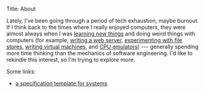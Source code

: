 Title: About

Lately, I've been going through a period of tech exhaustion,
maybe burnout. If I think back to the times where I really
enjoyed computers, they were almost always when I was
[learning new things](https://lambda.kyleisom.net/) and
doing weird things with computers (for example, [writing a web
server](https://git.kyleisom.net/server/srvwd/), [experimenting
with file stores](https://github.com/kisom/cl-nebula), [writing
virtual machines](https://git.kyleisom.net/explore/kram), and [CPU
emulators](https://git.kyleisom.net/explore/k6502)) --- generally spending
more time thinking than the mechanics of software engineering. I'd like
to rekindle this interest, so I'm trying to explore more.

Some links:

+ [a specification template for systems](/pages/specification-template.html)
